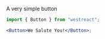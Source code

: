 A very simple button

```jsx
import { Button } from "westreact";

<Button>We Salute You!</Button>;
```
